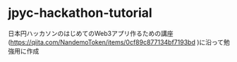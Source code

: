 # jpyc-hackathon-tutorial
日本円ハッカソンのはじめてのWeb3アプリ作るための講座(https://qiita.com/NandemoToken/items/0cf89c877134bf7193bd )に沿って勉強用に作成
